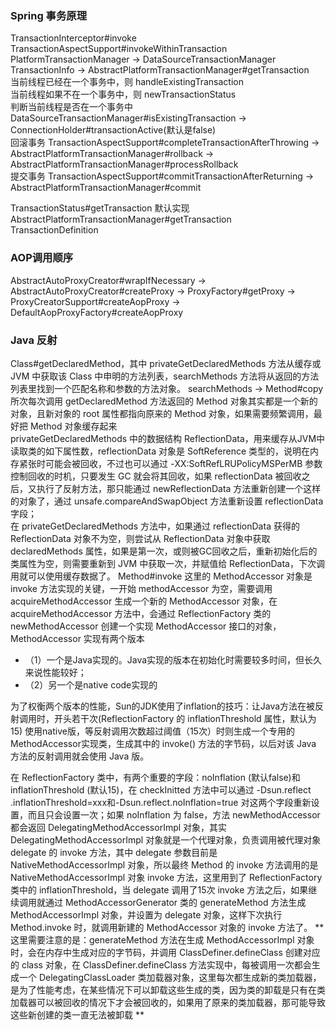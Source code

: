 ### Spring 事务原理
TransactionInterceptor#invoke  
TransactionAspectSupport#invokeWithinTransaction  
PlatformTransactionManager -> DataSourceTransactionManager  
TransactionInfo -> AbstractPlatformTransactionManager#getTransaction  
当前线程已经在一个事务中，则 handleExistingTransaction  
当前线程如果不在一个事务中，则 newTransactionStatus  
判断当前线程是否在一个事务中 DataSourceTransactionManager#isExistingTransaction -> ConnectionHolder#transactionActive(默认是false)  
回滚事务 TransactionAspectSupport#completeTransactionAfterThrowing -> AbstractPlatformTransactionManager#rollback -> 
AbstractPlatformTransactionManager#processRollback  
提交事务 TransactionAspectSupport#commitTransactionAfterReturning -> AbstractPlatformTransactionManager#commit

TransactionStatus#getTransaction 默认实现  AbstractPlatformTransactionManager#getTransaction  
TransactionDefinition  

### AOP调用顺序
AbstractAutoProxyCreator#wrapIfNecessary -> AbstractAutoProxyCreator#createProxy -> ProxyFactory#getProxy -> 
ProxyCreatorSupport#createAopProxy -> DefaultAopProxyFactory#createAopProxy  

### Java 反射
Class#getDeclaredMethod，其中 privateGetDeclaredMethods 方法从缓存或 JVM 中获取该 Class 中申明的方法列表，searchMethods 
方法将从返回的方法列表里找到一个匹配名称和参数的方法对象。
searchMethods -> Method#copy 所次每次调用 getDeclaredMethod 方法返回的 Method 对象其实都是一个新的对象，且新对象的 root 属性都指向原来的 Method
对象，如果需要频繁调用，最好把 Method 对象缓存起来  
privateGetDeclaredMethods 中的数据结构 ReflectionData，用来缓存从JVM中读取类的如下属性数，reflectionData 
对象是 SoftReference 类型的，说明在内存紧张时可能会被回收，不过也可以通过 -XX:SoftRefLRUPolicyMSPerMB 参数控制回收的时机，只要发生 GC 就会将其回收，如果 reflectionData 
被回收之后，又执行了反射方法，那只能通过 newReflectionData 方法重新创建一个这样的对象了，通过 unsafe.compareAndSwapObject 方法重新设置 reflectionData 字段；  
在 privateGetDeclaredMethods 方法中，如果通过 reflectionData 
获得的 ReflectionData 对象不为空，则尝试从 ReflectionData 对象中获取 declaredMethods 属性，如果是第一次，或则被GC回收之后，重新初始化后的类属性为空，则需要重新到 JVM 
中获取一次，并赋值给 ReflectionData，下次调用就可以使用缓存数据了。
Method#invoke 这里的 MethodAccessor 对象是 invoke 方法实现的关键，一开始 methodAccessor 
为空，需要调用 acquireMethodAccessor 生成一个新的 MethodAccessor 对象，在 
acquireMethodAccessor 方法中，会通过 ReflectionFactory 类的 newMethodAccessor 创建一个实现 MethodAccessor 接口的对象，MethodAccessor 
实现有两个版本  
- （1）一个是Java实现的。Java实现的版本在初始化时需要较多时间，但长久来说性能较好；  
- （2）另一个是native code实现的  

为了权衡两个版本的性能，Sun的JDK使用了inflation的技巧：让Java方法在被反射调用时，开头若干次(ReflectionFactory 的 inflationThreshold 属性，默认为 15)
使用native版，等反射调用次数超过阈值（15次）时则生成一个专用的 MethodAccessor实现类，生成其中的 invoke() 方法的字节码，以后对该 Java 方法的反射调用就会使用 Java 版。

在 ReflectionFactory 类中，有两个重要的字段：noInflation (默认false)和 inflationThreshold (默认15)，在 checkInitted 方法中可以通过 -Dsun.reflect
.inflationThreshold=xxx和-Dsun.reflect.noInflation=true 对这两个字段重新设置，而且只会设置一次；如果 
noInflation 为 false，方法 newMethodAccessor 都会返回 DelegatingMethodAccessorImpl 对象，其实 DelegatingMethodAccessorImpl 
对象就是一个代理对象，负责调用被代理对象 delegate 的 invoke 方法，其中 delegate 参数目前是 NativeMethodAccessorImpl 对象，所以最终 Method 的 invoke 
方法调用的是 NativeMethodAccessorImpl 对象 invoke 方法，这里用到了 
ReflectionFactory 类中的 inflationThreshold，当 delegate 调用了15次 invoke 方法之后，如果继续调用就通过 MethodAccessorGenerator 
类的 generateMethod 
方法生成 MethodAccessorImpl 对象，并设置为 delegate 对象，这样下次执行 Method.invoke 时，就调用新建的 MethodAccessor 对象的 invoke 方法了。
** 这里需要注意的是：generateMethod 方法在生成 MethodAccessorImpl 对象时，会在内存中生成对应的字节码，并调用 ClassDefiner.defineClass 创建对应的 class 对象，在 
ClassDefiner.defineClass 方法实现中，每被调用一次都会生成一个 DelegatingClassLoader 
类加载器对象，这里每次都生成新的类加载器，是为了性能考虑，在某些情况下可以卸载这些生成的类，因为类的卸载是只有在类加载器可以被回收的情况下才会被回收的，如果用了原来的类加载器，那可能导致这些新创建的类一直无法被卸载 **
                                             
                                         




